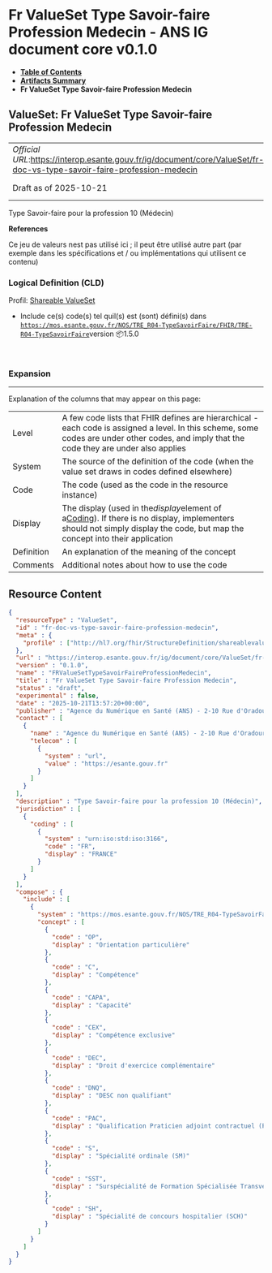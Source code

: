 # Fr ValueSet Type Savoir-faire Profession Medecin - ANS IG document core v0.1.0

* [**Table of Contents**](toc.md)
* [**Artifacts Summary**](artifacts.md)
* **Fr ValueSet Type Savoir-faire Profession Medecin**

## ValueSet: Fr ValueSet Type Savoir-faire Profession Medecin 

| | |
| :--- | :--- |
| *Official URL*:https://interop.esante.gouv.fr/ig/document/core/ValueSet/fr-doc-vs-type-savoir-faire-profession-medecin | *Version*:0.1.0 |
| Draft as of 2025-10-21 | *Computable Name*:FRValueSetTypeSavoirFaireProfessionMedecin |

 
Type Savoir-faire pour la profession 10 (Médecin) 

 **References** 

Ce jeu de valeurs nest pas utilisé ici ; il peut être utilisé autre part (par exemple dans les spécifications et / ou implémentations qui utilisent ce contenu)

### Logical Definition (CLD)

Profil: [Shareable ValueSet](http://hl7.org/fhir/R4/shareablevalueset.html)

* Include ce(s) code(s) tel quil(s) est (sont) défini(s) dans [`https://mos.esante.gouv.fr/NOS/TRE_R04-TypeSavoirFaire/FHIR/TRE-R04-TypeSavoirFaire`](https://interop.esante.gouv.fr/ig/nos/1.5.0/CodeSystem-TRE-R04-TypeSavoirFaire.html)version 📦1.5.0

 

### Expansion

-------

 Explanation of the columns that may appear on this page: 

| | |
| :--- | :--- |
| Level | A few code lists that FHIR defines are hierarchical - each code is assigned a level. In this scheme, some codes are under other codes, and imply that the code they are under also applies |
| System | The source of the definition of the code (when the value set draws in codes defined elsewhere) |
| Code | The code (used as the code in the resource instance) |
| Display | The display (used in the*display*element of a[Coding](http://hl7.org/fhir/R4/datatypes.html#Coding)). If there is no display, implementers should not simply display the code, but map the concept into their application |
| Definition | An explanation of the meaning of the concept |
| Comments | Additional notes about how to use the code |



## Resource Content

```json
{
  "resourceType" : "ValueSet",
  "id" : "fr-doc-vs-type-savoir-faire-profession-medecin",
  "meta" : {
    "profile" : ["http://hl7.org/fhir/StructureDefinition/shareablevalueset"]
  },
  "url" : "https://interop.esante.gouv.fr/ig/document/core/ValueSet/fr-doc-vs-type-savoir-faire-profession-medecin",
  "version" : "0.1.0",
  "name" : "FRValueSetTypeSavoirFaireProfessionMedecin",
  "title" : "Fr ValueSet Type Savoir-faire Profession Medecin",
  "status" : "draft",
  "experimental" : false,
  "date" : "2025-10-21T13:57:20+00:00",
  "publisher" : "Agence du Numérique en Santé (ANS) - 2-10 Rue d'Oradour-sur-Glane, 75015 Paris",
  "contact" : [
    {
      "name" : "Agence du Numérique en Santé (ANS) - 2-10 Rue d'Oradour-sur-Glane, 75015 Paris",
      "telecom" : [
        {
          "system" : "url",
          "value" : "https://esante.gouv.fr"
        }
      ]
    }
  ],
  "description" : "Type Savoir-faire pour la profession 10 (Médecin)",
  "jurisdiction" : [
    {
      "coding" : [
        {
          "system" : "urn:iso:std:iso:3166",
          "code" : "FR",
          "display" : "FRANCE"
        }
      ]
    }
  ],
  "compose" : {
    "include" : [
      {
        "system" : "https://mos.esante.gouv.fr/NOS/TRE_R04-TypeSavoirFaire/FHIR/TRE-R04-TypeSavoirFaire",
        "concept" : [
          {
            "code" : "OP",
            "display" : "Orientation particulière"
          },
          {
            "code" : "C",
            "display" : "Compétence"
          },
          {
            "code" : "CAPA",
            "display" : "Capacité"
          },
          {
            "code" : "CEX",
            "display" : "Compétence exclusive"
          },
          {
            "code" : "DEC",
            "display" : "Droit d'exercice complémentaire"
          },
          {
            "code" : "DNQ",
            "display" : "DESC non qualifiant"
          },
          {
            "code" : "PAC",
            "display" : "Qualification Praticien adjoint contractuel (PAC)"
          },
          {
            "code" : "S",
            "display" : "Spécialité ordinale (SM)"
          },
          {
            "code" : "SST",
            "display" : "Surspécialité de Formation Spécialisée Transversale (FST)"
          },
          {
            "code" : "SH",
            "display" : "Spécialité de concours hospitalier (SCH)"
          }
        ]
      }
    ]
  }
}

```
